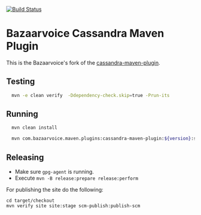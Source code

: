 [![Build Status](https://travis-ci.org/bazaarvoice/maven-cassandra-plugin.svg?branch=master)](https://travis-ci.org/bazaarvoice/maven-cassandra-plugin)

# Bazaarvoice Cassandra Maven Plugin

This is the Bazaarvoice's fork of the [cassandra-maven-plugin](http://www.mojohaus.org/cassandra-maven-plugin/).

## Testing
```bash
  mvn -e clean verify  -Ddependency-check.skip=true -Prun-its
```

## Running
```bash
  mvn clean install

  mvn com.bazaarvoice.maven.plugins:cassandra-maven-plugin:${version}:start -Dcassandra.rpcPort=19160 -Dcassandra.jmxPort=17199 -Dcassandra.storagePort=17000 -Dcassandra.stopPort=18081
```

## Releasing

* Make sure `gpg-agent` is running.
* Execute `mvn -B release:prepare release:perform`

For publishing the site do the following:

```
cd target/checkout
mvn verify site site:stage scm-publish:publish-scm
```
